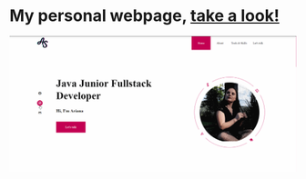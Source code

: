 # My personal webpage, [take a look!](https://ariana-ssilva.github.io)


<center>

![website](/images/website.gif)

</center>